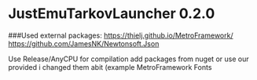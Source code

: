 # JustEmuTarkovLauncher 0.2.0

###Used external packages:
https://thielj.github.io/MetroFramework/
https://github.com/JamesNK/Newtonsoft.Json

Use Release/AnyCPU for compilation
add packages from nuget or use our provided i changed them abit (example MetroFramework Fonts